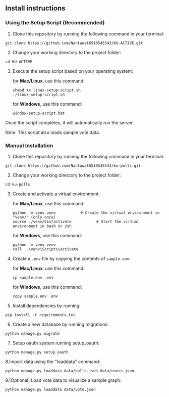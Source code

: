 ## Install instructions 
### Using the Setup Script (Recommended)
1. Clone this repository by running the following command in your terminal:

```
git clone https://github.com/Nantawat6510545543/KU-ACTIVE.git
```

2. Change your working directory to the project folder:

```
cd KU-ACTIVE
```

3. Execute the setup script based on your operating system:

    for **Mac/Linux**, use this command: 
    ```
    chmod +x linux-setup-script.sh
    ./linux-setup-script.sh
    ```
   
    for **Windows**, use this command:
    ```
    window-setup-script.bat
    ```
Once the script completes, it will automatically run the server.

Note: This script also loads sample vote data.

### Manual Installation
1. Clone this repository by running the following command in your terminal:

```
git clone https://github.com/Nantawat6510545543/ku-polls.git
```

2. Change your working directory to the project folder:

```
cd ku-polls
```

3. Create and activate a virtual environment:

    for **Mac/Linux**, use this command: 
    ```
   python -m venv venv           # Create the virtual environment in "venv/" (only once)
   source ./venv/bin/activate           # Start the virtual environment in bash or zsh
    ```
   
    for **Windows**, use this command:
    ```
    python -m venv venv
    call  .\venv\Scripts\activate
    ```

4. Create a `.env` file by copying the contents of `sample.env`:
   
    for **Mac/Linux**, use this command:
    ```
   cp sample.env .env
   ```
    
   for **Windows**, use this command:
    ```
   copy sample.env .env
   ```
   
5. Install dependencies by running:

```
pip install -r requirements.txt
```

6. Create a new database by running migrations:

```
python manage.py migrate
```

7. Setup oauth system running setup_oauth:

```
python manage.py setup_oauth
```

8.Import data using the "loaddata" command:

```
python manage.py loaddata data/polls.json data/users.json
```

9.(Optional) Load vote data to visualize a sample graph:
```
python manage.py loaddata data/vote.json
```
